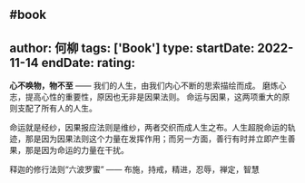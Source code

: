 #book
---
author: 何柳
tags: ['Book']
type: 
startDate: 2022-11-14
endDate:
rating: 
---


**心不唤物，物不至** —— 我们的人生，由我们内心不断的思索描绘而成。
磨炼心志，提高心性的重要性，原因也无非是因果法则。
命运与因果，这两项重大的原则支配了所有人的人生。

命运就是经纱，因果报应法则是维纱，两者交织而成人生之布。人生超脱命运的轨迹，那是因为因果法则这个力量在发挥作用；而另一方面，善行有时并立即产生善果，那是因为命运的力量在干扰。

释迦的修行法则“六波罗蜜” —— 布施，持戒，精进，忍辱，禅定，智慧